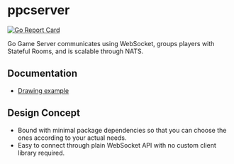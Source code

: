 # ppcserver

[![Go Report Card](https://goreportcard.com/badge/github.com/pom-pom-crafts/ppcserver)](https://goreportcard.com/report/github.com/pom-pom-crafts/ppcserver)

Go Game Server communicates using WebSocket, groups players with Stateful Rooms, and is scalable through NATS.

## Documentation
- [Drawing example](./examples/drawing/README.md)

## Design Concept
- Bound with minimal package dependencies so that you can choose the ones according to your actual needs.
- Easy to connect through plain WebSocket API with no custom client library required.